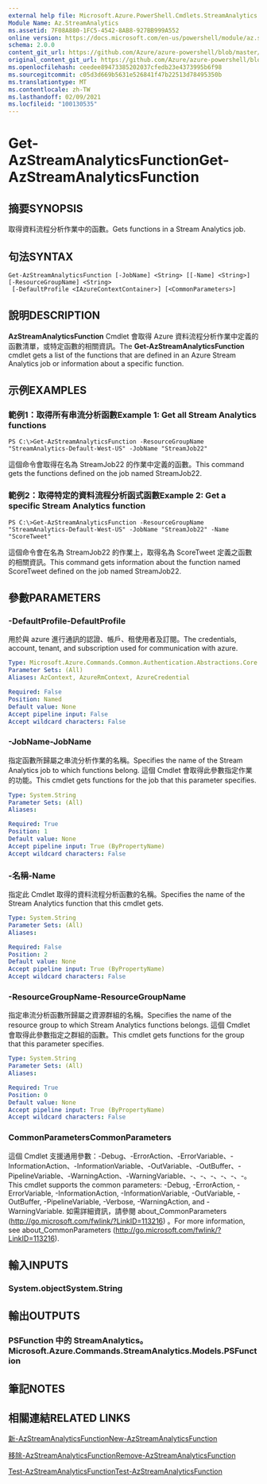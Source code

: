```yaml
---
external help file: Microsoft.Azure.PowerShell.Cmdlets.StreamAnalytics.dll-Help.xml
Module Name: Az.StreamAnalytics
ms.assetid: 7F08A880-1FC5-4542-8AB8-927BB999A552
online version: https://docs.microsoft.com/en-us/powershell/module/az.streamanalytics/get-azstreamanalyticsfunction
schema: 2.0.0
content_git_url: https://github.com/Azure/azure-powershell/blob/master/src/StreamAnalytics/StreamAnalytics/help/Get-AzStreamAnalyticsFunction.md
original_content_git_url: https://github.com/Azure/azure-powershell/blob/master/src/StreamAnalytics/StreamAnalytics/help/Get-AzStreamAnalyticsFunction.md
ms.openlocfilehash: ceedee89473385202037cfedb23e4373995b6f98
ms.sourcegitcommit: c05d3d669b5631e526841f47b22513d78495350b
ms.translationtype: MT
ms.contentlocale: zh-TW
ms.lasthandoff: 02/09/2021
ms.locfileid: "100130535"
---
```

# <span data-ttu-id="2d53e-101">Get-AzStreamAnalyticsFunction</span><span class="sxs-lookup"><span data-stu-id="2d53e-101">Get-AzStreamAnalyticsFunction</span></span>

## <span data-ttu-id="2d53e-102">摘要</span><span class="sxs-lookup"><span data-stu-id="2d53e-102">SYNOPSIS</span></span>
<span data-ttu-id="2d53e-103">取得資料流程分析作業中的函數。</span><span class="sxs-lookup"><span data-stu-id="2d53e-103">Gets functions in a Stream Analytics job.</span></span>

## <span data-ttu-id="2d53e-104">句法</span><span class="sxs-lookup"><span data-stu-id="2d53e-104">SYNTAX</span></span>

```
Get-AzStreamAnalyticsFunction [-JobName] <String> [[-Name] <String>] [-ResourceGroupName] <String>
 [-DefaultProfile <IAzureContextContainer>] [<CommonParameters>]
```

## <span data-ttu-id="2d53e-105">說明</span><span class="sxs-lookup"><span data-stu-id="2d53e-105">DESCRIPTION</span></span>
<span data-ttu-id="2d53e-106">**AzStreamAnalyticsFunction** Cmdlet 會取得 Azure 資料流程分析作業中定義的函數清單，或特定函數的相關資訊。</span><span class="sxs-lookup"><span data-stu-id="2d53e-106">The **Get-AzStreamAnalyticsFunction** cmdlet gets a list of the functions that are defined in an Azure Stream Analytics job or information about a specific function.</span></span>

## <span data-ttu-id="2d53e-107">示例</span><span class="sxs-lookup"><span data-stu-id="2d53e-107">EXAMPLES</span></span>

### <span data-ttu-id="2d53e-108">範例1：取得所有串流分析函數</span><span class="sxs-lookup"><span data-stu-id="2d53e-108">Example 1: Get all Stream Analytics functions</span></span>
```
PS C:\>Get-AzStreamAnalyticsFunction -ResourceGroupName "StreamAnalytics-Default-West-US" -JobName "StreamJob22"
```

<span data-ttu-id="2d53e-109">這個命令會取得在名為 StreamJob22 的作業中定義的函數。</span><span class="sxs-lookup"><span data-stu-id="2d53e-109">This command gets the functions defined on the job named StreamJob22.</span></span>

### <span data-ttu-id="2d53e-110">範例2：取得特定的資料流程分析函式函數</span><span class="sxs-lookup"><span data-stu-id="2d53e-110">Example 2: Get a specific Stream Analytics function</span></span>
```
PS C:\>Get-AzStreamAnalyticsFunction -ResourceGroupName "StreamAnalytics-Default-West-US" -JobName "StreamJob22" -Name "ScoreTweet"
```

<span data-ttu-id="2d53e-111">這個命令會在名為 StreamJob22 的作業上，取得名為 ScoreTweet 定義之函數的相關資訊。</span><span class="sxs-lookup"><span data-stu-id="2d53e-111">This command gets information about the function named ScoreTweet defined on the job named StreamJob22.</span></span>

## <span data-ttu-id="2d53e-112">參數</span><span class="sxs-lookup"><span data-stu-id="2d53e-112">PARAMETERS</span></span>

### <span data-ttu-id="2d53e-113">-DefaultProfile</span><span class="sxs-lookup"><span data-stu-id="2d53e-113">-DefaultProfile</span></span>
<span data-ttu-id="2d53e-114">用於與 azure 進行通訊的認證、帳戶、租使用者及訂閱。</span><span class="sxs-lookup"><span data-stu-id="2d53e-114">The credentials, account, tenant, and subscription used for communication with azure.</span></span>

```yaml
Type: Microsoft.Azure.Commands.Common.Authentication.Abstractions.Core.IAzureContextContainer
Parameter Sets: (All)
Aliases: AzContext, AzureRmContext, AzureCredential

Required: False
Position: Named
Default value: None
Accept pipeline input: False
Accept wildcard characters: False
```

### <span data-ttu-id="2d53e-115">-JobName</span><span class="sxs-lookup"><span data-stu-id="2d53e-115">-JobName</span></span>
<span data-ttu-id="2d53e-116">指定函數所歸屬之串流分析作業的名稱。</span><span class="sxs-lookup"><span data-stu-id="2d53e-116">Specifies the name of the Stream Analytics job to which functions belong.</span></span>
<span data-ttu-id="2d53e-117">這個 Cmdlet 會取得此參數指定作業的功能。</span><span class="sxs-lookup"><span data-stu-id="2d53e-117">This cmdlet gets functions for the job that this parameter specifies.</span></span>

```yaml
Type: System.String
Parameter Sets: (All)
Aliases:

Required: True
Position: 1
Default value: None
Accept pipeline input: True (ByPropertyName)
Accept wildcard characters: False
```

### <span data-ttu-id="2d53e-118">-名稱</span><span class="sxs-lookup"><span data-stu-id="2d53e-118">-Name</span></span>
<span data-ttu-id="2d53e-119">指定此 Cmdlet 取得的資料流程分析函數的名稱。</span><span class="sxs-lookup"><span data-stu-id="2d53e-119">Specifies the name of the Stream Analytics function that this cmdlet gets.</span></span>

```yaml
Type: System.String
Parameter Sets: (All)
Aliases:

Required: False
Position: 2
Default value: None
Accept pipeline input: True (ByPropertyName)
Accept wildcard characters: False
```

### <span data-ttu-id="2d53e-120">-ResourceGroupName</span><span class="sxs-lookup"><span data-stu-id="2d53e-120">-ResourceGroupName</span></span>
<span data-ttu-id="2d53e-121">指定串流分析函數所歸屬之資源群組的名稱。</span><span class="sxs-lookup"><span data-stu-id="2d53e-121">Specifies the name of the resource group to which Stream Analytics functions belongs.</span></span>
<span data-ttu-id="2d53e-122">這個 Cmdlet 會取得此參數指定之群組的函數。</span><span class="sxs-lookup"><span data-stu-id="2d53e-122">This cmdlet gets functions for the group that this parameter specifies.</span></span>

```yaml
Type: System.String
Parameter Sets: (All)
Aliases:

Required: True
Position: 0
Default value: None
Accept pipeline input: True (ByPropertyName)
Accept wildcard characters: False
```

### <span data-ttu-id="2d53e-123">CommonParameters</span><span class="sxs-lookup"><span data-stu-id="2d53e-123">CommonParameters</span></span>
<span data-ttu-id="2d53e-124">這個 Cmdlet 支援通用參數：-Debug、-ErrorAction、-ErrorVariable、-InformationAction、-InformationVariable、-OutVariable、-OutBuffer、-PipelineVariable、-WarningAction、-WarningVariable、-、-、-、-、-、-。</span><span class="sxs-lookup"><span data-stu-id="2d53e-124">This cmdlet supports the common parameters: -Debug, -ErrorAction, -ErrorVariable, -InformationAction, -InformationVariable, -OutVariable, -OutBuffer, -PipelineVariable, -Verbose, -WarningAction, and -WarningVariable.</span></span> <span data-ttu-id="2d53e-125">如需詳細資訊，請參閱 about_CommonParameters (http://go.microsoft.com/fwlink/?LinkID=113216) 。</span><span class="sxs-lookup"><span data-stu-id="2d53e-125">For more information, see about_CommonParameters (http://go.microsoft.com/fwlink/?LinkID=113216).</span></span>

## <span data-ttu-id="2d53e-126">輸入</span><span class="sxs-lookup"><span data-stu-id="2d53e-126">INPUTS</span></span>

### <span data-ttu-id="2d53e-127">System.object</span><span class="sxs-lookup"><span data-stu-id="2d53e-127">System.String</span></span>

## <span data-ttu-id="2d53e-128">輸出</span><span class="sxs-lookup"><span data-stu-id="2d53e-128">OUTPUTS</span></span>

### <span data-ttu-id="2d53e-129">PSFunction 中的 StreamAnalytics。</span><span class="sxs-lookup"><span data-stu-id="2d53e-129">Microsoft.Azure.Commands.StreamAnalytics.Models.PSFunction</span></span>

## <span data-ttu-id="2d53e-130">筆記</span><span class="sxs-lookup"><span data-stu-id="2d53e-130">NOTES</span></span>

## <span data-ttu-id="2d53e-131">相關連結</span><span class="sxs-lookup"><span data-stu-id="2d53e-131">RELATED LINKS</span></span>

[<span data-ttu-id="2d53e-132">新-AzStreamAnalyticsFunction</span><span class="sxs-lookup"><span data-stu-id="2d53e-132">New-AzStreamAnalyticsFunction</span></span>](./New-AzStreamAnalyticsFunction.md)

[<span data-ttu-id="2d53e-133">移除-AzStreamAnalyticsFunction</span><span class="sxs-lookup"><span data-stu-id="2d53e-133">Remove-AzStreamAnalyticsFunction</span></span>](./Remove-AzStreamAnalyticsFunction.md)

[<span data-ttu-id="2d53e-134">Test-AzStreamAnalyticsFunction</span><span class="sxs-lookup"><span data-stu-id="2d53e-134">Test-AzStreamAnalyticsFunction</span></span>](./Test-AzStreamAnalyticsFunction.md)


